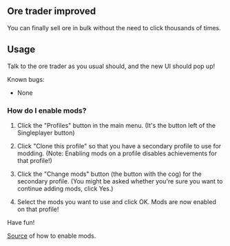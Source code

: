 ## Ore trader improved
You can finally sell ore in bulk without the need to click thousands of times.

## Usage
Talk to the ore trader as you usual should, and the new UI should pop up!

Known bugs:
  - None

### How do I enable mods?
1. Click the "Profiles" button in the main menu. (It's the button left of the Singleplayer button)

2. Click "Clone this profile" so that you have a secondary profile to use for modding. (Note: Enabling mods on a profile disables achievements for that profile!)

3. Click the "Change mods" button (the button with the cog) for the secondary profile. (You might be asked whether you're sure you want to continue adding mods, click Yes.)

4. Select the mods you want to use and click OK. Mods are now enabled on that profile!

Have fun!

[Source](https://steamcommunity.com/app/677120/discussions/0/1734340257882962708/) of how to enable mods.
